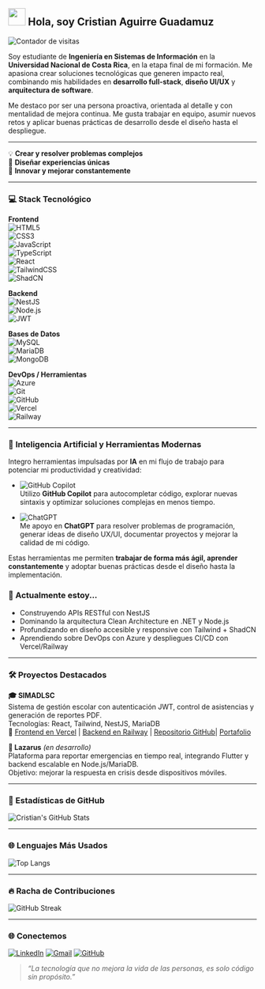 <img src="https://media.giphy.com/media/hvRJCLFzcasrR4ia7z/giphy.gif" width="35" /> Hola, soy Cristian Aguirre Guadamuz
--

![Contador de visitas](https://hits.sh/github.com/CristianAG13/CristianAG13.svg?style=flat-square)

Soy estudiante de **Ingeniería en Sistemas de Información** en la **Universidad Nacional de Costa Rica**, en la etapa final de mi formación. Me apasiona crear soluciones tecnológicas que generen impacto real, combinando mis habilidades en **desarrollo full-stack**, **diseño UI/UX** y **arquitectura de software**.

Me destaco por ser una persona proactiva, orientada al detalle y con mentalidad de mejora continua. Me gusta trabajar en equipo, asumir nuevos retos y aplicar buenas prácticas de desarrollo desde el diseño hasta el despliegue.


---


💡 **Crear y resolver problemas complejos**  
🎨 **Diseñar experiencias únicas**  
🚀 **Innovar y mejorar constantemente**



---


### 💻 **Stack Tecnológico**

**Frontend**  
![HTML5](https://img.shields.io/badge/HTML5-E34F26?style=flat-square&logo=html5&logoColor=white)  
![CSS3](https://img.shields.io/badge/CSS3-1572B6?style=flat-square&logo=css3&logoColor=white)  
![JavaScript](https://img.shields.io/badge/JavaScript-F7DF1E?style=flat-square&logo=javascript&logoColor=black)  
![TypeScript](https://img.shields.io/badge/TypeScript-007ACC?style=flat-square&logo=typescript&logoColor=white)  
![React](https://img.shields.io/badge/React-61DAFB?style=flat-square&logo=react&logoColor=black)  
![TailwindCSS](https://img.shields.io/badge/TailwindCSS-38B2AC?style=flat-square&logo=tailwind-css&logoColor=white)  
![ShadCN](https://img.shields.io/badge/ShadCN_UI-111827?style=flat-square)

**Backend**  
![NestJS](https://img.shields.io/badge/NestJS-E0234E?style=flat-square&logo=nestjs&logoColor=white)  
![Node.js](https://img.shields.io/badge/Node.js-339933?style=flat-square&logo=nodedotjs&logoColor=white)  
![JWT](https://img.shields.io/badge/JWT-000000?style=flat-square&logo=jsonwebtokens&logoColor=white)

**Bases de Datos**  
![MySQL](https://img.shields.io/badge/MySQL-4479A1?style=flat-square&logo=mysql&logoColor=white)  
![MariaDB](https://img.shields.io/badge/MariaDB-003545?style=flat-square&logo=mariadb&logoColor=white)  
![MongoDB](https://img.shields.io/badge/MongoDB-47A248?style=flat-square&logo=mongodb&logoColor=white)

**DevOps / Herramientas**  
![Azure](https://img.shields.io/badge/Azure-0089D6?style=flat-square&logo=microsoft-azure&logoColor=white)  
![Git](https://img.shields.io/badge/Git-F05032?style=flat-square&logo=git&logoColor=white)  
![GitHub](https://img.shields.io/badge/GitHub-181717?style=flat-square&logo=github&logoColor=white)  
![Vercel](https://img.shields.io/badge/Vercel-000000?style=flat-square&logo=vercel&logoColor=white)  
![Railway](https://img.shields.io/badge/Railway-000000?style=flat-square&logo=railway&logoColor=white)


---


### 🤖 **Inteligencia Artificial y Herramientas Modernas**  
Integro herramientas impulsadas por **IA** en mi flujo de trabajo para potenciar mi productividad y creatividad:

- ![GitHub Copilot](https://img.shields.io/badge/GitHub_Copilot-181717?style=flat-square&logo=github&logoColor=white)  
  Utilizo **GitHub Copilot** para autocompletar código, explorar nuevas sintaxis y optimizar soluciones complejas en menos tiempo.

- ![ChatGPT](https://img.shields.io/badge/ChatGPT-1A1A1A?style=flat-square&logo=openai&logoColor=white)  
  Me apoyo en **ChatGPT** para resolver problemas de programación, generar ideas de diseño UX/UI, documentar proyectos y mejorar la calidad de mi código.

Estas herramientas me permiten **trabajar de forma más ágil, aprender constantemente** y adoptar buenas prácticas desde el diseño hasta la implementación.


### 🔭 Actualmente estoy...
- Construyendo APIs RESTful con NestJS
- Dominando la arquitectura Clean Architecture en .NET y Node.js
- Profundizando en diseño accesible y responsive con Tailwind + ShadCN
- Aprendiendo sobre DevOps con Azure y despliegues CI/CD con Vercel/Railway


---


### 🛠️ **Proyectos Destacados**

**🎓 SIMADLSC**  
Sistema de gestión escolar con autenticación JWT, control de asistencias y generación de reportes PDF.  
Tecnologías: React, Tailwind, NestJS, MariaDB  
🔗 [Frontend en Vercel](https://simadlsc.vercel.app) | [Backend en Railway](#) | [Repositorio GitHub](https://github.com/CristianAG13/SIMADLSC)| [Portafolio](https://portafolio-xi-gules.vercel.app)

**📡 Lazarus** *(en desarrollo)*  
Plataforma para reportar emergencias en tiempo real, integrando Flutter y backend escalable en Node.js/MariaDB.  
Objetivo: mejorar la respuesta en crisis desde dispositivos móviles.


---


### 🚀 Estadísticas de GitHub

![Cristian's GitHub Stats](https://github-readme-stats.vercel.app/api?username=CristianAG13&show_icons=true&count_private=true&hide=prs&theme=radical&hide_title=false&include_all_commits=true)

---

### 🌐 Lenguajes Más Usados

![Top Langs](https://github-readme-stats.vercel.app/api/top-langs/?username=CristianAG13&langs_count=8&layout=compact&theme=radical&hide=html,css)

---

### 🔥 Racha de Contribuciones

![GitHub Streak](https://github-readme-streak-stats.herokuapp.com?user=CristianAG13&theme=radical)


---


### 🌐 Conectemos

[![LinkedIn](https://img.shields.io/badge/-LinkedIn-blue?style=flat-square&logo=linkedin&logoColor=white)]([https://linkedin.com/in/tu-usuario](https://www.linkedin.com/in/cristian-guadamuz-273647188/))
[![Gmail](https://img.shields.io/badge/-Gmail-D14836?style=flat-square&logo=gmail&logoColor=white)](mailto:Martinguaduz@gmail.com)
[![GitHub](https://img.shields.io/badge/-GitHub-181717?style=flat-square&logo=github&logoColor=white)](https://github.com/CristianAG13)

> _“La tecnología que no mejora la vida de las personas, es solo código sin propósito.”_



